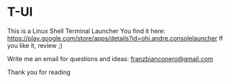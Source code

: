 # T-UI

This is a Linux Shell Terminal Launcher
You find it here: https://play.google.com/store/apps/details?id=ohi.andre.consolelauncher
If you like it, review ;)

Write me an email for questions and ideas: franzbianconero@gmail.com

Thank you for reading
